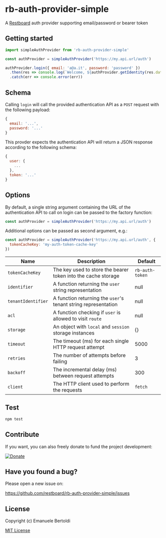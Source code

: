 # rb-auth-provider-simple

A [Restboard](https://github.com/restboard/restboard) auth provider supporting email/password or bearer token

## Getting started

```js
import simpleAuthProvider from 'rb-auth-provider-simple'

const authProvider = simpleAuthProvider('https://my.api.url/auth')

authProvider.login({ email: 'a@a.it', password: 'password' })
  .then(res => console.log(`Welcome, ${authProvider.getIdentity(res.data)}`))
  .catch(err => console.error(err))
```

## Schema

Calling `login` will call the provided authentication API as a `POST` request
with the following payload:

```js
{
  email: '...',
  password: '...'
}
```

This provder expects the authentication API will return a JSON response
according to the following schema:

```js
{
  user: {
    ...
  },
  token: '...'
}
```

## Options

By default, a single string argument containing the URL of the authentication
API to call on login can be passed to the factory function:

```js
const authProvider = simpleAuthProvider('https://my.api.url/auth')
```

Additional options can be passed as second argument, e.g.:

```js
const authProvider = simpleAuthProvider('https://my.api.url/auth', {
  tokenCacheKey: 'my-auth-token-cache-key'
})
```

| Name               | Description                                                    | Default         |
|--------------------|----------------------------------------------------------------|-----------------|
| `tokenCacheKey`    | The key used to store the bearer token into the cache storage  | `rb-auth-token` |
| `identifier`       | A function returning the `user` string representation          | null            |
| `tenantIdentifier` | A function returning the `user`'s tenant string representation | null            |
| `acl`              | A function checking if `user` is allowed to visit `route`      | null            |
| `storage`          | An object with `local` and `session` storage instances         | {}              |
| `timeout`          | The timeout (ms) for each single HTTP request attempt          | 5000            |
| `retries`          | The number of attempts before failing                          | 3               |
| `backoff`          | The incremental delay (ms) between request attempts            | 300             |
| `client`           | The HTTP client used to perform the requests                   | `fetch`         |

## Test

```bash
npm test
```

## Contribute

If you want, you can also freely donate to fund the project development:

[![Donate](https://www.paypalobjects.com/en_US/i/btn/btn_donate_SM.gif)](https://paypal.me/EBertoldi)

## Have you found a bug?

Please open a new issue on:

<https://github.com/restboard/rb-auth-provider-simple/issues>

## License

Copyright (c) Emanuele Bertoldi

[MIT License](http://en.wikipedia.org/wiki/MIT_License)

